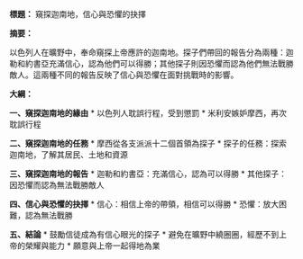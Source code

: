 **標題：** 窺探迦南地，信心與恐懼的抉擇

**摘要：**

以色列人在曠野中，奉命窺探上帝應許的迦南地。探子們帶回的報告分為兩種：迦勒和約書亞充滿信心，認為他們可以得勝；其他探子則因恐懼而認為他們無法戰勝敵人。這兩種不同的報告反映了信心與恐懼在面對挑戰時的影響。

**大綱：**

**一、窺探迦南地的緣由**
    * 以色列人耽誤行程，受到懲罰
    * 米利安嫉妒摩西，再次耽誤行程

**二、窺探迦南地的任務**
    * 摩西從各支派派十二個首領為探子
    * 探子的任務：探索迦南地，了解其居民、土地和資源

**三、窺探迦南地的報告**
    * 迦勒和約書亞：充滿信心，認為可以得勝
    * 其他探子：因恐懼而認為無法戰勝敵人

**四、信心與恐懼的抉擇**
    * 信心：相信上帝的帶領，相信可以得勝
    * 恐懼：放大困難，認為無法戰勝

**五、結論**
    * 鼓勵信徒成為有信心眼光的探子
    * 避免在曠野中繞圈圈，經歷不到上帝的榮耀與能力
    * 願意與上帝一起得地為業
